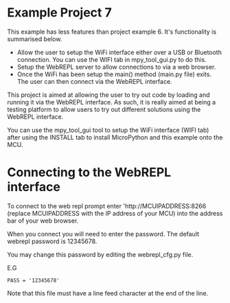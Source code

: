 # Example Project 7

This example has less features than project example 6. It's functionality is summarised
below.

- Allow the user to setup the WiFi interface either over a USB or Bluetooth connection.
  You can use the WIFI tab in mpy_tool_gui.py to do this.
- Setup the WebREPL server to allow connections to via a web browser.
- Once the WiFi has been setup the main() method (main.py file) exits.
  The user can then connect via the WebREPL interface.

This project is aimed at allowing the user to try out code by loading and running it via
the WebREPL interface. As such, it is really aimed at being a testing platform to allow
users to try out different solutions using the WebREPL interface.

You can use the mpy_tool_gui tool to setup the WiFi interface (WIFI tab) after using
the INSTALL tab to install MicroPython and this example onto the MCU.

# Connecting to the WebREPL interface

To connect to the web repl prompt enter 'http://MCUIPADDRESS:8266 (replace MCUIPADDRESS with the IP address of your MCU) into the address bar of your web browser.

When you connect you will need to enter the password. The default webrepl password is 12345678.


You may change this password by editing the webrepl_cfg.py file.

E.G

```
PASS = '12345678'

```

Note that this file must have a line feed character at the end of the line.
